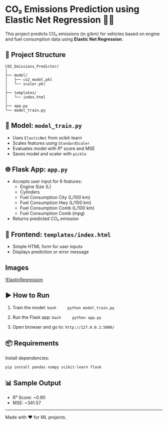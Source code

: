 # CO₂ Emissions Prediction using Elastic Net Regression 🚗💨

This project predicts CO₂ emissions (in g/km) for vehicles based on
engine and fuel consumption data using **Elastic Net Regression**.

## 📁 Project Structure

    CO2_Emissions_Predictor/
    │
    ├── model/
    │   ├── co2_model.pkl
    │   └── scaler.pkl
    │
    ├── templates/
    │   └── index.html
    │
    ├── app.py
    └── model_train.py

## 🧠 Model: `model_train.py`

-   Uses `ElasticNet` from scikit-learn
-   Scales features using `StandardScaler`
-   Evaluates model with R² score and MSE
-   Saves model and scaler with `pickle`

## 🌐 Flask App: `app.py`

-   Accepts user input for 6 features:
    -   Engine Size (L)
    -   Cylinders
    -   Fuel Consumption City (L/100 km)
    -   Fuel Consumption Hwy (L/100 km)
    -   Fuel Consumption Comb (L/100 km)
    -   Fuel Consumption Comb (mpg)
-   Returns predicted CO₂ emission

## 🎨 Frontend: `templates/index.html`

-   Simple HTML form for user inputs
-   Displays prediction or error message

## Images

[!ElasticRegression](Images/image.png)

## ▶️ How to Run

1.  Train the model: `bash     python model_train.py`

2.  Run the Flask app: `bash     python app.py`

3.  Open browser and go to: `http://127.0.0.1:5000/`

## 📦 Requirements

Install dependencies:

    pip install pandas numpy scikit-learn flask

## 📊 Sample Output

-   R² Score: \~0.90
-   MSE: \~341.57

------------------------------------------------------------------------

Made with ❤️ for ML projects.
